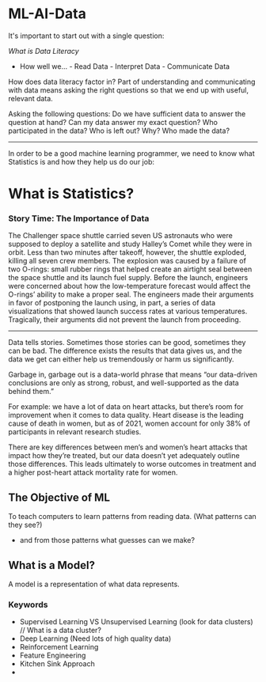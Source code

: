 # ML-AI-Data

It's important to start out with a single question:

*What is Data Literacy*
  - How well we...
                - Read Data
                - Interpret Data
                - Communicate Data

How does data literacy factor in? Part of understanding and communicating with data means asking the right questions so that we end up with useful, relevant data.


Asking the following questions:
Do we have sufficient data to answer the question at hand?
Can my data answer my exact question?
Who participated in the data?
Who is left out? Why?
Who made the data?

<hr>

In order to be a good machine learning programmer, we need to know what Statistics is and how they help us do our job:
# What is Statistics?

### Story Time: The Importance of Data
The Challenger space shuttle carried seven US astronauts who were supposed to deploy a satellite and study Halley’s Comet while they were in orbit. Less than two minutes after takeoff, however, the shuttle exploded, killing all seven crew members.
The explosion was caused by a failure of two O-rings: small rubber rings that helped create an airtight seal between the space shuttle and its launch fuel supply. Before the launch, engineers were concerned about how the low-temperature forecast would affect the O-rings’ ability to make a proper seal.
The engineers made their arguments in favor of postponing the launch using, in part, a series of data visualizations that showed launch success rates at various temperatures. Tragically, their arguments did not prevent the launch from proceeding.

<hr>

Data tells stories. Sometimes those stories can be good, sometimes they can be bad. The difference exists the results that data gives us, and the data we get can either help us tremendously or harm us significantly. 


Garbage in, garbage out is a data-world phrase that means “our data-driven conclusions are only as strong, robust, and well-supported as the data behind them.”

For example: we have a lot of data on heart attacks, but there’s room for improvement when it comes to data quality. Heart disease is the leading cause of death in women, but as of 2021, women account for only 38% of participants in relevant research studies.

There are key differences between men’s and women’s heart attacks that impact how they’re treated, but our data doesn’t yet adequately outline those differences. This leads ultimately to worse outcomes in treatment and a higher post-heart attack mortality rate for women.

## The Objective of ML
To teach computers to learn patterns from reading data. (What patterns can they see?)
  - and from those patterns what guesses can we make?

## What is a Model?
A model is a representation of what data represents.

### Keywords
- Supervised Learning VS Unsupervised Learning (look for data clusters) // What is a data cluster? 
- Deep Learning (Need lots of high quality data)
- Reinforcement Learning
- Feature Engineering
- Kitchen Sink Approach
- 
